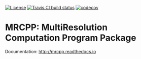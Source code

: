 [![License](https://img.shields.io/badge/license-%20LGPLv3-blue.svg)](../master/LICENSE)
[![Travis CI build status](https://travis-ci.org/stigrj/mrcpp.svg?branch=TravisPlaying)](https://travis-ci.org/stigrj/mrcpp)
[![codecov](https://codecov.io/gh/stigrj/mrcpp/branch/lcov-test/graph/badge.svg)](https://codecov.io/gh/stigrj/mrcpp)


# MRCPP: MultiResolution Computation Program Package

 Documentation: http://mrcpp.readthedocs.io
